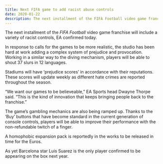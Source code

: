 ```yaml
---
title: Next FIFA game to add racist abuse controls
date: 2020-01-22
description: The next installment of the FIFA Football video game franchise will include a variety of racist controls, EA confirmed today.
---
```


The next installment of the _FIFA Football_ video game franchise will include a variety of racist controls, EA confirmed today.

In response to calls for the games to be more realistic, the studio has been hard at work adding a complex system of prejudice and provocation. Working in a similar way to the diving mechanism, players will be able to shout 37 slurs in 12 languages.

Stadiums will have ‘prejudice scores’ in accordance with their reputations. These scores will update weekly as different hate crimes are reported throughout the season.

“We want our games to be believeable,” EA Sports head Dwayne Thorpe said. “This is the kind of innovation that keeps bringing people back to the franchise.”

The game’s gambling mechanics are also being ramped up. Thanks to the ‘Buy’ buttons that have become standard in the current generation of console controls, players will be able to improve their performance with the non-refundable twitch of a finger.

A homophobic expansion pack is reportedly in the works to be released in time for the Euros.

As yet Barcelona star Luis Suarez is the only player confirmed to be appearing on the box next year.
